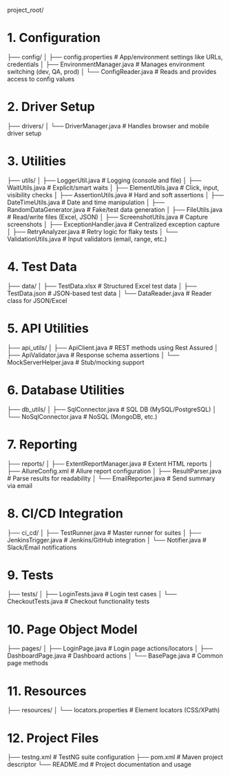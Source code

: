 project_root/

# 1. Configuration
├── config/
│   ├── config.properties               # App/environment settings like URLs, credentials
│   ├── EnvironmentManager.java         # Manages environment switching (dev, QA, prod)
│   └── ConfigReader.java               # Reads and provides access to config values

# 2. Driver Setup
├── drivers/
│   └── DriverManager.java              # Handles browser and mobile driver setup

# 3. Utilities
├── utils/
│   ├── LoggerUtil.java                 # Logging (console and file)
│   ├── WaitUtils.java                  # Explicit/smart waits
│   ├── ElementUtils.java               # Click, input, visibility checks
│   ├── AssertionUtils.java             # Hard and soft assertions
│   ├── DateTimeUtils.java              # Date and time manipulation
│   ├── RandomDataGenerator.java        # Fake/test data generation
│   ├── FileUtils.java                  # Read/write files (Excel, JSON)
│   ├── ScreenshotUtils.java            # Capture screenshots
│   ├── ExceptionHandler.java           # Centralized exception capture
│   ├── RetryAnalyzer.java              # Retry logic for flaky tests
│   └── ValidationUtils.java            # Input validators (email, range, etc.)

# 4. Test Data
├── data/
│   ├── TestData.xlsx                   # Structured Excel test data
│   ├── TestData.json                   # JSON-based test data
│   └── DataReader.java                 # Reader class for JSON/Excel

# 5. API Utilities
├── api_utils/
│   ├── ApiClient.java                  # REST methods using Rest Assured
│   ├── ApiValidator.java               # Response schema assertions
│   └── MockServerHelper.java           # Stub/mocking support

# 6. Database Utilities
├── db_utils/
│   ├── SqlConnector.java               # SQL DB (MySQL/PostgreSQL)
│   └── NoSqlConnector.java             # NoSQL (MongoDB, etc.)

# 7. Reporting
├── reports/
│   ├── ExtentReportManager.java        # Extent HTML reports
│   ├── AllureConfig.xml                # Allure report configuration
│   ├── ResultParser.java               # Parse results for readability
│   └── EmailReporter.java              # Send summary via email

# 8. CI/CD Integration
├── ci_cd/
│   ├── TestRunner.java                 # Master runner for suites
│   ├── JenkinsTrigger.java             # Jenkins/GitHub integration
│   └── Notifier.java                   # Slack/Email notifications

# 9. Tests
├── tests/
│   ├── LoginTests.java                 # Login test cases
│   └── CheckoutTests.java              # Checkout functionality tests

# 10. Page Object Model
├── pages/
│   ├── LoginPage.java                  # Login page actions/locators
│   ├── DashboardPage.java              # Dashboard actions
│   └── BasePage.java                   # Common page methods

# 11. Resources
├── resources/
│   └── locators.properties             # Element locators (CSS/XPath)

# 12. Project Files
├── testng.xml                           # TestNG suite configuration
├── pom.xml                              # Maven project descriptor
└── README.md                            # Project documentation and usage
